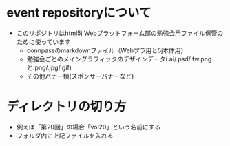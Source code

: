 # event repositoryについて

- このリポジトリはhtml5j Webプラットフォーム部の勉強会用ファイル保管のために使っています
  * connpassのmarkdownファイル（Webプラ用と5j本体用）
  * 勉強会ごとのメイングラフィックのデザインデータ(.ai/.psd/.fw.pngと.png/.jpg/.gif)
  * その他バナー類(スポンサーバナーなど)

# ディレクトリの切り方

- 例えば「第20回」の場合「vol20」という名前にする
- フォルダ内に上記ファイルを入れる
